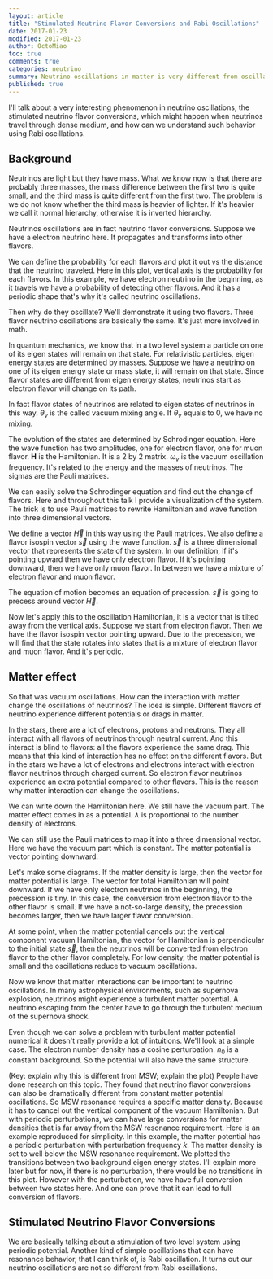 ```yaml
---
layout: article
title: "Stimulated Neutrino Flavor Conversions and Rabi Oscillations"
date: 2017-01-23
modified: 2017-01-23
author: OctoMiao
toc: true
comments: true
categories: neutrino
summary: Neutrino oscillations in matter is very different from oscillations in vacuum.
published: true
---
```


I'll talk about a very interesting phenomenon in neutrino oscillations, the stimulated neutrino flavor conversions, which might happen when neutrinos travel through dense medium, and how can we understand such behavior using Rabi oscillations.



## Background

Neutrinos are light but they have mass. What we know now is that there are probably three masses, the mass difference between the first two is quite small, and the third mass is quite different from the first two. The problem is we do not know whether the third mass is heavier of lighter. If it's heavier we call it normal hierarchy, otherwise it is inverted hierarchy.

Neutrinos oscillations are in fact neutrino flavor conversions. Suppose we have a electron neutrino here. It propagates and transforms into other flavors.

We can define the probability for each flavors and plot it out vs the distance that the neutrino traveled. Here in this plot, vertical axis is the probability for each flavors. In this example, we have electron neutrino in the beginning, as it travels we have a probability of detecting other flavors. And it has a periodic shape that's why it's called neutrino oscillations.

Then why do they oscillate? We'll demonstrate it using two flavors. Three flavor neutrino oscillations are basically the same. It's just more involved in math.

In quantum mechanics, we know that in a two level system a particle on one of its eigen states will remain on that state. For relativistic particles, eigen energy states are determined by masses. Suppose we have a neutrino on one of its eigen energy state or mass state, it will remain on that state. Since flavor states are different from eigen energy states, neutrinos start as electron flavor will change on its path.

In fact flavor states of neutrinos are related to eigen states of neutrinos in this way. $\theta_v$ is the called vacuum mixing angle. If $\theta_v$ equals to 0, we have no mixing.

The evolution of the states are determined by Schrodinger equation. Here the wave function has two amplitudes, one for electron flavor, one for muon flavor. $\mathbf H$ is the Hamiltonian. It is a 2 by 2 matrix. $\omega_v$ is the vacuum oscillation frequency. It's related to the energy and the masses of neutrinos. The sigmas are the Pauli matrices.

We can easily solve the Schrodinger equation and find out the change of flavors. Here and throughout this talk I provide a visualization of the system. The trick is to use Pauli matrices to rewrite Hamiltonian and wave function into three dimensional vectors.

We define a vector $\vec H$ in this way using the Pauli matrices. We also define a flavor isospin vector $\vec s$ using the wave function. $\vec s$ is a three dimensional vector that represents the state of the system. In our definition, if it's pointing upward then we have only electron flavor. If it's pointing downward, then we have only muon flavor. In between we have a mixture of electron flavor and muon flavor.

The equation of motion becomes an equation of precession. $\vec s$ is going to precess around vector $\vec H$.

Now let's apply this to the oscillation Hamiltonian, it is a vector that is tilted away from the vertical axis. Suppose we start from electron flavor. Then we have the flavor isospin vector pointing upward. Due to the precession, we will find that the state rotates into states that is a mixture of electron flavor and muon flavor. And it's periodic.


## Matter effect

So that was vacuum oscillations. How can the interaction with matter change the oscillations of neutrinos? The idea is simple. Different flavors of neutrino experience different potentials or drags in matter.

In the stars, there are a lot of electrons, protons and neutrons. They all interact with all flavors of neutrinos through neutral current. And this interact is blind to flavors: all the flavors experience the same drag. This means that this kind of interaction has no effect on the different flavors. But in the stars we have a lot of electrons and electrons interact with electron flavor neutrinos through charged current. So electron flavor neutrinos experience an extra potential compared to other flavors. This is the reason why matter interaction can change the oscillations.

We can write down the Hamiltonian here. We still have the vacuum part. The matter effect comes in as a potential. $\lambda$ is proportional to the number density of electrons.

We can still use the Pauli matrices to map it into a three dimensional vector. Here we have the vacuum part which is constant. The matter potential is vector pointing downward.

Let's make some diagrams. If the matter density is large, then the vector for matter potential is large. The vector for total Hamiltonian will point downward. If we have only electron neutrinos in the beginning, the precession is tiny. In this case, the conversion from electron flavor to the other flavor is small. If we have a not-so-large density, the precession becomes larger, then we have larger flavor conversion.

At some point, when the matter potential cancels out the vertical component vacuum Hamiltonian, the vector for Hamiltonian is perpendicular to the initial state $\vec s$, then the neutrinos will be converted from electron flavor to the other flavor completely. For low density, the matter potential is small and the oscillations reduce to vacuum oscillations.

Now we know that matter interactions can be important to neutrino oscillations. In many astrophysical environments, such as supernova explosion, neutrinos might experience a turbulent matter potential. A neutrino escaping from the center have to go through the turbulent medium of the supernova shock.

Even though we can solve a problem with turbulent matter potential numerical it doesn't really provide a lot of intuitions. We'll look at a simple case. The electron number density has a cosine perturbation. $n_0$ is a constant background. So the potential will also have the same structure.

(Key: explain why this is different from MSW; explain the plot)
People have done research on this topic. They found that neutrino flavor conversions can also be dramatically different from constant matter potential oscillations.
So MSW resonance requires a specific matter density. Because it has to cancel out the vertical component of the vacuum Hamiltonian. But with periodic perturbations, we can have large conversions for matter densities that is far away from the MSW resonance requirement.
Here is an example reproduced for simplicity. In this example, the matter potential has a periodic perturbation with perturbation frequency $k$. The matter density is set to well below the MSW resonance requirement. We plotted the transitions between two background eigen energy states. I'll explain more later but for now, if there is no perturbation, there would be no transitions in this plot. However with the perturbation, we have have full conversion between two states here. And one can prove that it can lead to full conversion of flavors.


## Stimulated Neutrino Flavor Conversions


We are basically talking about a stimulation of two level system using periodic potential. Another kind of simple oscillations that can have resonance behavior, that I can think of, is Rabi oscillation. It turns out our neutrino oscillations are not so different from Rabi oscillations.
